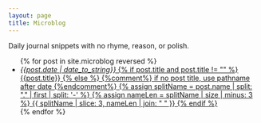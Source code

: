 ```yaml
---
layout: page
title: Microblog
---
```


Daily journal snippets with no rhyme, reason, or polish.

<ul class="microblogs">
    {% for post in site.microblog reversed %}
    <li class="microblog-preview">
    	<a class="post-title" href="{{ site.baseurl }}{{ post.url }}">
	        <i class="post-date">{{post.date | date_to_string}}</i>
            {% if post.title and post.title != "" %}
                {{post.title}}
            {% else %} {%comment%} if no post title, use pathname after date {%endcomment%}
                {% assign splitName = post.name | split: "." | first | split: '-' %}
                {% assign nameLen = splitName | size | minus: 3 %}
                {{ splitName | slice: 3, nameLen | join: " " }}
            {% endif %}
        </a>
    </li>
    {% endfor %}
</ul>

